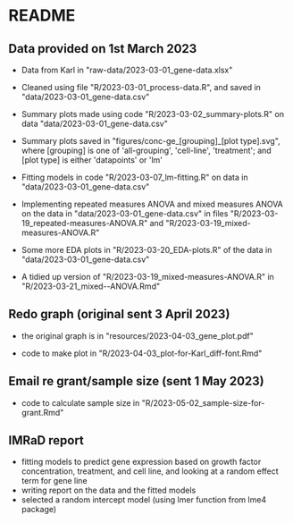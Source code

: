 # README

## Data provided on 1st March 2023

-   Data from Karl in "raw-data/2023-03-01_gene-data.xlsx"

-   Cleaned using file "R/2023-03-01_process-data.R", and saved in "data/2023-03-01_gene-data.csv"

-   Summary plots made using code "R/2023-03-02_summary-plots.R" on data "data/2023-03-01_gene-data.csv"

-   Summary plots saved in "figures/conc-ge\_[grouping]\_[plot type].svg", where [grouping] is one of 'all-grouping', 'cell-line', 'treatment'; and [plot type] is either 'datapoints' or 'lm'

-   Fitting models in code "R/2023-03-07_lm-fitting.R" on data in "data/2023-03-01_gene-data.csv"

-   Implementing repeated measures ANOVA and mixed measures ANOVA on the data in "data/2023-03-01_gene-data.csv" in files "R/2023-03-19_repeated-measures-ANOVA.R" and "R/2023-03-19_mixed-measures-ANOVA.R"

-   Some more EDA plots in "R/2023-03-20_EDA-plots.R" of the data in "data/2023-03-01_gene-data.csv"

-   A tidied up version of "R/2023-03-19_mixed-measures-ANOVA.R" in "R/2023-03-21_mixed--ANOVA.Rmd"

## Redo graph (original sent 3 April 2023)

-   the original graph is in "resources/2023-04-03_gene_plot.pdf"

-   code to make plot in "R/2023-04-03_plot-for-Karl_diff-font.Rmd"

## Email re grant/sample size (sent 1 May 2023)

-   code to calculate sample size in "R/2023-05-02_sample-size-for-grant.Rmd"

## IMRaD report

-   fitting models to predict gene expression based on growth factor concentration, treatment, and cell line, and looking at a random effect term for gene line
-   writing report on the data and the fitted models
-   selected a random intercept model (using lmer function from lme4 package)
